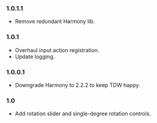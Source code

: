 ### 1.0.1.1
- Remove redundant Harmony lib.

### 1.0.1
- Overhaul input action registration.
- Update logging.

### 1.0.0.1
- Downgrade Harmony to 2.2.2 to keep TDW happy.

### 1.0
- Add rotation slider and single-degree rotation controls.